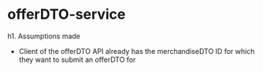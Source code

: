 # offerDTO-service

h1. Assumptions made

* Client of the offerDTO API already has the merchandiseDTO ID for which they want to submit an offerDTO for

